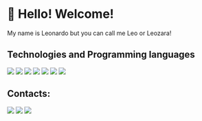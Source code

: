 # 👋 Hello! Welcome!

My name is Leonardo but you can call me Leo or Leozara!



## Technologies and Programming languages

<div>
            <img src ="https://img.shields.io/badge/Python-3776AB?style=for-the-badge&logo=python&logoColor=white" />
            <img src ="https://img.shields.io/badge/HTML-239120?style=for-the-badge&logo=html5&logoColor=white" />
            <img src ="https://img.shields.io/badge/CSS-239120?&style=for-the-badge&logo=css3&logoColor=white" />
            <img src ="https://img.shields.io/badge/JavaScript-F7DF1E?style=for-the-badge&logo=javascript&logoColor=black" />
            <img src ="https://img.shields.io/badge/C-00599C?style=for-the-badge&logo=c&logoColor=white" />
            <img src ="https://img.shields.io/badge/Java-ED8B00?style=for-the-badge&logo=java&logoColor=white" />
            <img src ="https://img.shields.io/badge/MySQL-00000F?style=for-the-badge&logo=mysql&logoColor=white" />
                                                                                                                
</div>
            
          
 ## Contacts:

<div>
<a href="https://instagram.com/leonardo_gorle" target="_blank"><img src="https://img.shields.io/badge/-Instagram-%23E4405F?style=for-the-badge&logo=instagram&logoColor=white" target="_blank"></a>
<a href = "mailto:leozin191@gmail.com"><img src="https://img.shields.io/badge/Gmail-D14836?style=for-the-badge&logo=gmail&logoColor=white" target="_blank"></a>
<a href="https://www.linkedin.com/in/leonardo-gorle-almeida-a54146182" target="_blank"><img src="https://img.shields.io/badge/-LinkedIn-%230077B5?style=for-the-badge&logo=linkedin&logoColor=white" target="_blank"></a>   
</div>
          
          
          
